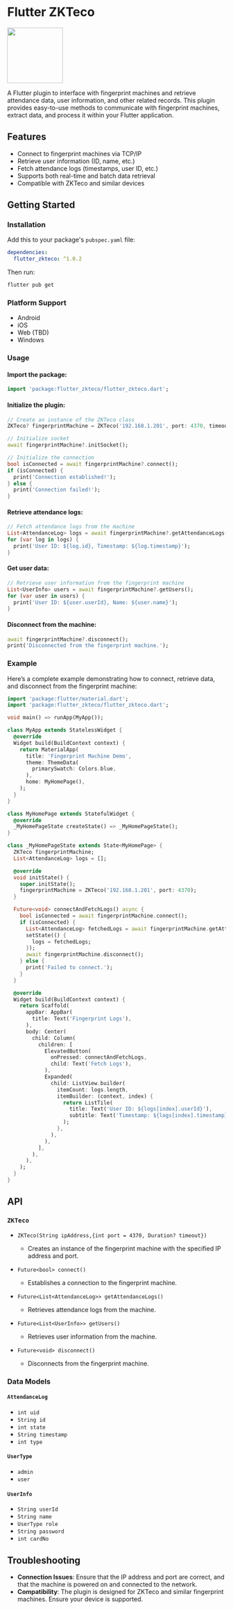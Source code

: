 # Flutter ZKTeco

[<img src="https://button.ibnux.net/trakteer/rymesaint.png" width="128">](https://trakteer.id/rymesaint/tip)

A Flutter plugin to interface with fingerprint machines and retrieve attendance data, user information, and other related records. This plugin provides easy-to-use methods to communicate with fingerprint machines, extract data, and process it within your Flutter application.

## Features

- Connect to fingerprint machines via TCP/IP
- Retrieve user information (ID, name, etc.)
- Fetch attendance logs (timestamps, user ID, etc.)
- Supports both real-time and batch data retrieval
- Compatible with ZKTeco and similar devices

## Getting Started

### Installation

Add this to your package's `pubspec.yaml` file:

```yaml
dependencies:
  flutter_zkteco: ^1.0.2
```

Then run:

```bash
flutter pub get
```

### Platform Support

- Android
- iOS
- Web (TBD)
- Windows

### Usage

#### Import the package:

```dart
import 'package:flutter_zkteco/flutter_zkteco.dart';
```

#### Initialize the plugin:

```dart
// Create an instance of the ZKTeco class
ZKTeco? fingerprintMachine = ZKTeco('192.168.1.201', port: 4370, timeout: Duration(seconds: 10));

// Initialize socket
await fingerprintMachine?.initSocket();

// Initialize the connection
bool isConnected = await fingerprintMachine?.connect();
if (isConnected) {
  print('Connection established!');
} else {
  print('Connection failed!');
}
```

#### Retrieve attendance logs:

```dart
// Fetch attendance logs from the machine
List<AttendanceLog> logs = await fingerprintMachine?.getAttendanceLogs();
for (var log in logs) {
  print('User ID: ${log.id}, Timestamp: ${log.timestamp}');
}
```

#### Get user data:

```dart
// Retrieve user information from the fingerprint machine
List<UserInfo> users = await fingerprintMachine?.getUsers();
for (var user in users) {
  print('User ID: ${user.userId}, Name: ${user.name}');
}
```

#### Disconnect from the machine:

```dart
await fingerprintMachine?.disconnect();
print('Disconnected from the fingerprint machine.');
```

### Example

Here’s a complete example demonstrating how to connect, retrieve data, and disconnect from the fingerprint machine:

```dart
import 'package:flutter/material.dart';
import 'package:flutter_zkteco/flutter_zkteco.dart';

void main() => runApp(MyApp());

class MyApp extends StatelessWidget {
  @override
  Widget build(BuildContext context) {
    return MaterialApp(
      title: 'Fingerprint Machine Demo',
      theme: ThemeData(
        primarySwatch: Colors.blue,
      ),
      home: MyHomePage(),
    );
  }
}

class MyHomePage extends StatefulWidget {
  @override
  _MyHomePageState createState() => _MyHomePageState();
}

class _MyHomePageState extends State<MyHomePage> {
  ZKTeco fingerprintMachine;
  List<AttendanceLog> logs = [];

  @override
  void initState() {
    super.initState();
    fingerprintMachine = ZKTeco('192.168.1.201', port: 4370);
  }

  Future<void> connectAndFetchLogs() async {
    bool isConnected = await fingerprintMachine.connect();
    if (isConnected) {
      List<AttendanceLog> fetchedLogs = await fingerprintMachine.getAttendanceLogs();
      setState(() {
        logs = fetchedLogs;
      });
      await fingerprintMachine.disconnect();
    } else {
      print('Failed to connect.');
    }
  }

  @override
  Widget build(BuildContext context) {
    return Scaffold(
      appBar: AppBar(
        title: Text('Fingerprint Logs'),
      ),
      body: Center(
        child: Column(
          children: [
            ElevatedButton(
              onPressed: connectAndFetchLogs,
              child: Text('Fetch Logs'),
            ),
            Expanded(
              child: ListView.builder(
                itemCount: logs.length,
                itemBuilder: (context, index) {
                  return ListTile(
                    title: Text('User ID: ${logs[index].userId}'),
                    subtitle: Text('Timestamp: ${logs[index].timestamp}'),
                  );
                },
              ),
            ),
          ],
        ),
      ),
    );
  }
}
```

## API

### `ZKTeco`

- `ZKTeco(String ipAddress,{int port = 4370, Duration? timeout})`
  - Creates an instance of the fingerprint machine with the specified IP address and port.

- `Future<bool> connect()`
  - Establishes a connection to the fingerprint machine.

- `Future<List<AttendanceLog>> getAttendanceLogs()`
  - Retrieves attendance logs from the machine.

- `Future<List<UserInfo>> getUsers()`
  - Retrieves user information from the machine.

- `Future<void> disconnect()`
  - Disconnects from the fingerprint machine.

### Data Models

#### `AttendanceLog`

- `int uid`
- `String id`
- `int state`
- `String timestamp`
- `int type`

#### `UserType`
- `admin`
- `user`

#### `UserInfo`
- `String userId`
- `String name`
- `UserType role`
- `String password`
- `int cardNo`

## Troubleshooting

- **Connection Issues**: Ensure that the IP address and port are correct, and that the machine is powered on and connected to the network.
- **Compatibility**: The plugin is designed for ZKTeco and similar fingerprint machines. Ensure your device is supported.